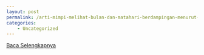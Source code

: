```yaml
---
layout: post
permalink: /arti-mimpi-melihat-bulan-dan-matahari-berdampingan-menurut-islam/
categories:
    - Uncategorized
---
```


[Baca Selengkapnya](/03)